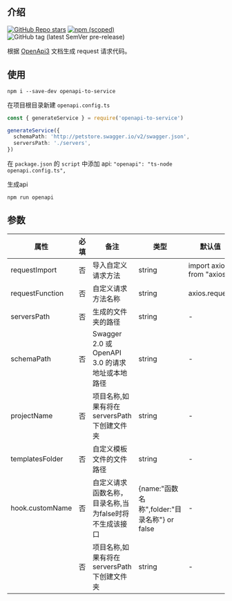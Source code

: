 ## 介绍
[![GitHub Repo stars](https://img.shields.io/github/stars/c2node/openapi-to-service?style=social)](https://github.com/c2node/openapi-to-service)
[![npm (scoped)](https://img.shields.io/npm/v/openapi-to-service)](https://www.npmjs.com/package/c2node/openapi-to-service)
![GitHub tag (latest SemVer pre-release)](https://img.shields.io/github/v/tag/c2node/openapi-to-service?include_prereleases)

根据 [OpenApi3](https://swagger.io/blog/news/whats-new-in-openapi-3-0/) 文档生成 request 请求代码。

## 使用
```node
npm i --save-dev openapi-to-service
```
在项目根目录新建 ```openapi.config.ts```
```ts
const { generateService } = require('openapi-to-service')

generateService({
  schemaPath: 'http://petstore.swagger.io/v2/swagger.json',
  serversPath: './servers',
})

```
在 ```package.json``` 的 ```script``` 中添加 api: ```"openapi": "ts-node openapi.config.ts",```

生成api
```node
npm run openapi
```
## 参数
|  属性   | 必填  | 备注                                   | 类型                                   | 默认值 |
|  ----  | ----  |--------------------------------------|--------------------------------------| - |
| requestImport  | 否 | 导入自定义请求方法                            | string                               | import axios from "axios" |
| requestFunction  | 否 | 自定义请求方法名称                            | string                               | axios.request |
| serversPath  | 否 | 生成的文件夹的路径                            | string                               | - |
| schemaPath  | 否 | Swagger 2.0 或 OpenAPI 3.0 的请求地址或本地路径 | string                               | - |
| projectName  | 否 | 项目名称,如果有将在 serversPath 下创建文件夹        | string                               | - |
| templatesFolder | 否 | 自定义模板文件的文件路径                         | string                               | - |
| hook.customName | 否 | 自定义请求函数名称，目录名称,当为false时将不生成该接口       | {name:"函数名称",folder:"目录名称"} or false | - |
|   | 否 | 项目名称,如果有将在 serversPath 下创建文件夹        | string                               | - |
